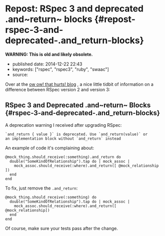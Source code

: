 Repost: RSpec 3 and deprecated .and~return~ blocks {#repost-rspec-3-and-deprecated-.and_return-blocks}
==================================================

**WARNING: This is old and likely obsolete.**

-   published date: 2014-12-22 22:43
-   keywords: \[\"rspec\", \"rspec3\", \"ruby\", \"swaac\"\]
-   source:

Over at the [ow ow! that hurts! blog](http://owowthathurts.blogspot.com/2014/08/rspec-3-and-deprecated-andreturn-blocks.html) , a nice little tidbit of information on a difference between RSpec version 2 and version 3:

RSpec 3 and Deprecated .and~return~ Blocks {#rspec-3-and-deprecated-.and_return-blocks}
------------------------------------------

A deprecation warning I received after upgrading RSpec:

``` {.example}
`and_return { value }` is deprecated. Use `and_return(value)` or
an implementation block without `and_return` instead
```

An example of code it\'s complaining about:

``` {.ruby}
@mock_thing.should_receive(:something).and_return do
  double("SomeKindOfRelationship").tap do | mock_assoc |
    mock_assoc.should_receive(:where).and_return([ @mock_relationship ])
  end
end
```

To fix, just remove the `.and_return`:

``` {.ruby}
@mock_thing.should_receive(:something) do
  double("SomeKindOfRelationship").tap do | mock_assoc |
    mock_assoc.should_receive(:where).and_return([ @mock_relationship])
  end
end
```

Of course, make sure your tests pass after the change.
